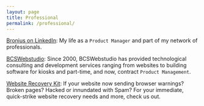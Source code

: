 ```yaml
---
layout: page
title: Professional
permalink: /professional/
---
```


[Bronius on LinkedIn](https://www.linkedin.com/in/bronius): My life as a `Product Manager` and part of my network of professionals.

[BCSWebstudio](http://bcswebstudio.com): Since 2000, BCSWebstudio has provided technological consulting and development services ranging from websites to building software for kiosks and part-time, and now, contract `Product Management`.

[Website Recovery Kit](https://recovery-kit.com): If your website now sending browser warnings? Broken pages? Hacked or innundated with Spam? For your immediate, quick-strike website recovery needs and more, check us out.
